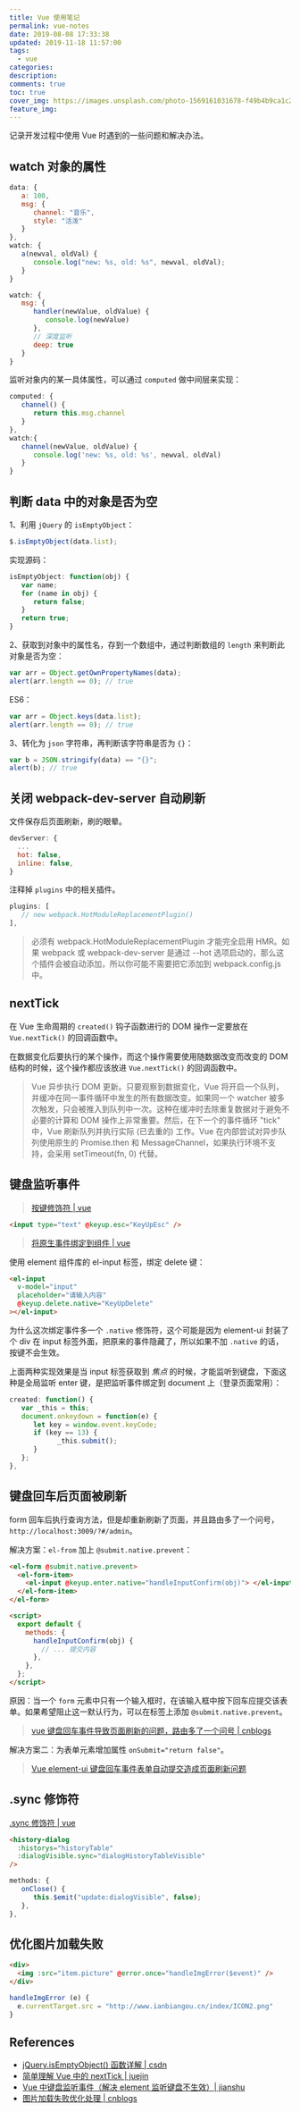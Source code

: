 ```yaml
---
title: Vue 使用笔记
permalink: vue-notes
date: 2019-08-08 17:33:38
updated: 2019-11-18 11:57:00
tags:
  - vue
categories:
description:
comments: true
toc: true
cover_img: https://images.unsplash.com/photo-1569161031678-f49b4b9ca1c2?ixlib=rb-1.2.1&ixid=eyJhcHBfaWQiOjEyMDd9&auto=format&fit=crop&w=640&q=80
feature_img:
---
```


记录开发过程中使用 Vue 时遇到的一些问题和解决办法。

<!-- more -->

## watch 对象的属性

```javascript
data: {
   a: 100,
   msg: {
      channel: "音乐",
      style: "活泼"
   }
},
watch: {
   a(newval, oldVal) {
      console.log("new: %s, old: %s", newval, oldVal);
   }
}
```

```javascript
watch: {
   msg: {
      handler(newValue, oldValue) {
         console.log(newValue)
      },
      // 深度监听
      deep: true
   }
}
```

监听对象内的某一具体属性，可以通过 `computed` 做中间层来实现：

```javascript
computed: {
   channel() {
      return this.msg.channel
   }
},
watch:{
   channel(newValue, oldValue) {
      console.log('new: %s, old: %s', newval, oldVal)
   }
}
```

## 判断 data 中的对象是否为空

1、利用 `jQuery` 的 `isEmptyObject`：

```javascript
$.isEmptyObject(data.list);
```

实现源码：

```javascript
isEmptyObject: function(obj) {
   var name;
   for (name in obj) {
      return false;
   }
   return true;
}
```

2、获取到对象中的属性名，存到一个数组中，通过判断数组的 `length` 来判断此对象是否为空：

```javascript
var arr = Object.getOwnPropertyNames(data);
alert(arr.length == 0); // true
```

ES6：

```javascript
var arr = Object.keys(data.list);
alert(arr.length == 0); // true
```

3、转化为 `json` 字符串，再判断该字符串是否为 `{}`：

```javascript
var b = JSON.stringify(data) == "{}";
alert(b); // true
```

## 关闭 webpack-dev-server 自动刷新

文件保存后页面刷新，刷的眼晕。

```js
devServer: {
  ...
  hot: false,
  inline: false,
}
```

注释掉 `plugins` 中的相关插件。

```js
plugins: [
   // new webpack.HotModuleReplacementPlugin()
],
```

> 必须有 webpack.HotModuleReplacementPlugin 才能完全启用 HMR。如果 webpack 或 webpack-dev-server 是通过 --hot 选项启动的，那么这个插件会被自动添加，所以你可能不需要把它添加到 webpack.config.js 中。

## nextTick

在 Vue 生命周期的 `created()` 钩子函数进行的 DOM 操作一定要放在 `Vue.nextTick()` 的回调函数中。

在数据变化后要执行的某个操作，而这个操作需要使用随数据改变而改变的 DOM 结构的时候，这个操作都应该放进 `Vue.nextTick()` 的回调函数中。

> Vue 异步执行 DOM 更新。只要观察到数据变化，Vue 将开启一个队列，并缓冲在同一事件循环中发生的所有数据改变。如果同一个 watcher 被多次触发，只会被推入到队列中一次。这种在缓冲时去除重复数据对于避免不必要的计算和 DOM 操作上非常重要。然后，在下一个的事件循环 "tick" 中，Vue 刷新队列并执行实际 (已去重的) 工作。Vue 在内部尝试对异步队列使用原生的 Promise.then 和 MessageChannel，如果执行环境不支持，会采用 setTimeout(fn, 0) 代替。

## 键盘监听事件

> [按键修饰符 | vue](https://cn.vuejs.org/v2/guide/events.html#%E6%8C%89%E9%94%AE%E4%BF%AE%E9%A5%B0%E7%AC%A6)

```html
<input type="text" @keyup.esc="KeyUpEsc" />
```

> [将原生事件绑定到组件 | vue](https://cn.vuejs.org/v2/guide/components-custom-events.html#%E5%B0%86%E5%8E%9F%E7%94%9F%E4%BA%8B%E4%BB%B6%E7%BB%91%E5%AE%9A%E5%88%B0%E7%BB%84%E4%BB%B6)

使用 element 组件库的 el-input 标签，绑定 delete 键：

```html
<el-input
  v-model="input"
  placeholder="请输入内容"
  @keyup.delete.native="KeyUpDelete"
></el-input>
```

为什么这次绑定事件多一个 `.native` 修饰符，这个可能是因为 element-ui 封装了个 div 在 input 标签外面，把原来的事件隐藏了，所以如果不加 `.native` 的话，按键不会生效。

上面两种实现效果是当 input 标签获取到 _焦点_ 的时候，才能监听到键盘，下面这种是全局监听 enter 键，是把监听事件绑定到 document 上（登录页面常用）：

```js
created: function() {
   var _this = this;
   document.onkeydown = function(e) {
      let key = window.event.keyCode;
      if (key == 13) {
            _this.submit();
      }
   };
},
```

## 键盘回车后页面被刷新

form 回车后执行查询方法，但是却重新刷新了页面，并且路由多了一个问号，`http://localhost:3009/?#/admin`。

解决方案：`el-from` 加上 `@submit.native.prevent`：

```html
<el-form @submit.native.prevent>
  <el-form-item>
    <el-input @keyup.enter.native="handleInputConfirm(obj)"> </el-input>
  </el-form-item>
</el-form>

<script>
  export default {
    methods: {
      handleInputConfirm(obj) {
        // ... 提交内容
      },
    },
  };
</script>
```

原因：当一个 `form` 元素中只有一个输入框时，在该输入框中按下回车应提交该表单。如果希望阻止这一默认行为，可以在标签上添加 `@submit.native.prevent`。

> [vue 键盘回车事件导致页面刷新的问题，路由多了一个问号 | cnblogs](https://www.cnblogs.com/hibiscus-ben/p/10861062.html)

解决方案二：为表单元素增加属性 `onSubmit="return false"`。

> [Vue element-ui 键盘回车事件表单自动提交造成页面刷新问题](https://weiku.co/article/297/)

## .sync 修饰符

[.sync 修饰符 | vue](https://cn.vuejs.org/v2/guide/components-custom-events.html#sync-%E4%BF%AE%E9%A5%B0%E7%AC%A6)

```html
<history-dialog
  :historys="historyTable"
  :dialogVisible.sync="dialogHistoryTableVisible"
/>
```

```js
methods: {
   onClose() {
      this.$emit("update:dialogVisible", false);
   },
},
```

## 优化图片加载失败

```html
<div>
  <img :src="item.picture" @error.once="handleImgError($event)" />
</div>
```

```javascript
handleImgError (e) {
  e.currentTarget.src = "http://www.ianbiangou.cn/index/ICON2.png"
}
```

## References

- [jQuery.isEmptyObject() 函数详解 | csdn](https://blog.csdn.net/wangqing84411433/article/details/79582888)
- [简单理解 Vue 中的 nextTick | juejin](https://juejin.im/post/5a6fdb846fb9a01cc0268618)
- [Vue 中键盘监听事件（解决 element 监听键盘不生效）| jianshu](https://www.jianshu.com/p/f2172afaf9bf)
- [图片加载失败优化处理 | cnblogs](https://www.cnblogs.com/zhuzhenwei918/p/6891368.html)
